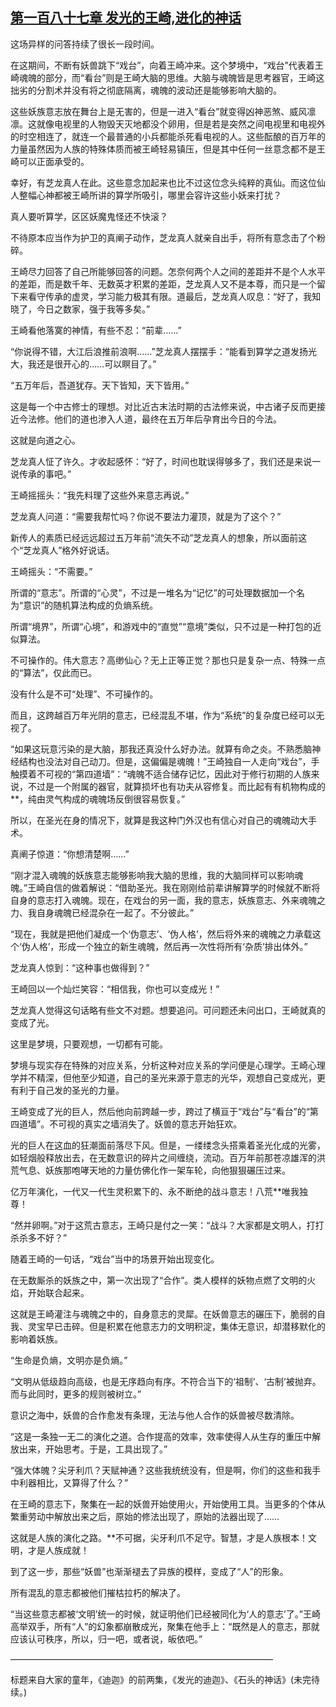 ## [第一百八十七章 发光的王崎,进化的神话](https://www.xxbiquge.com/11_11207/8929007.html)


  这场异样的问答持续了很长一段时间。

  在这期间，不断有妖兽跳下“戏台”，向着王崎冲来。这个梦境中，“戏台”代表着王崎魂魄的部分，而“看台”则是王崎大脑的思维。大脑与魂魄皆是思考器官，王崎这拙劣的分割术并没有将之彻底隔离，魂魄的波动还是能够影响大脑的。

  这些妖族意志放在舞台上是无害的，但是一进入“看台”就变得凶神恶煞、威风凛凛。这就像电视里的人物毁天灭地都没个卵用，但是若是突然之间电视里和电视外的时空相连了，就连一个最普通的小兵都能杀死看电视的人。这些酝酿的百万年的力量虽然因为人族的特殊体质而被王崎轻易镇压，但是其中任何一丝意念都不是王崎可以正面承受的。

  幸好，有芝龙真人在此。这些意念加起来也比不过这位念头纯粹的真仙。而这位仙人整幅心神都被王崎所讲的算学所吸引，哪里会容许这些小妖来打扰？

  真人要听算学，区区妖魔鬼怪还不快滚？

  不待原本应当作为护卫的真阐子动作，芝龙真人就亲自出手，将所有意念击了个粉碎。

  王崎尽力回答了自己所能够回答的问题。怎奈何两个人之间的差距并不是个人水平的差距，而是数千年、无数英才积累的差距，芝龙真人又不是本尊，而只是一个留下来看守传承的虚灵，学习能力极其有限。道最后，芝龙真人叹息：“好了，我知晓了，今日之数家，强于我等多矣。”

  王崎看他落寞的神情，有些不忍：“前辈……”

  “你说得不错，大江后浪推前浪啊……”芝龙真人摆摆手：“能看到算学之道发扬光大，我还是很开心的……可以瞑目了。”

  “五万年后，吾道犹存。天下皆知，天下皆用。”

  这是每一个中古修士的理想。对比近古末法时期的古法修来说，中古诸子反而更接近今法修。他们的道也渗入人道，最终在五万年后孕育出今日的今法。

  这就是向道之心。

  芝龙真人怔了许久。才收起感怀：“好了，时间也耽误得够多了，我们还是来说一说传承的事吧。”

  王崎摇摇头：“我先料理了这些外来意志再说。”

  芝龙真人问道：“需要我帮忙吗？你说不要法力灌顶，就是为了这个？”

  新传人的素质已经远远超过五万年前“流矢不动”芝龙真人的想象，所以面前这个“芝龙真人”格外好说话。

  王崎摇头：“不需要。”

  所谓的“意志”。所谓的“心灵”，不过是一堆名为“记忆”的可处理数据加一个名为“意识”的随机算法构成的负熵系统。

  所谓“境界”，所谓“心境”，和游戏中的“直觉”“意境”类似，只不过是一种打包的近似算法。

  不可操作的。伟大意志？高缈仙心？无上正等正觉？那也只是复杂一点、特殊一点的“算法”，仅此而已。

  没有什么是不可“处理”、不可操作的。

  而且，这跨越百万年光阴的意志，已经混乱不堪，作为“系统”的复杂度已经可以无视了。

  “如果这玩意污染的是大脑，那我还真没什么好办法。就算有命之炎。不熟悉脑神经结构也没法对自己动刀。但是，这偏偏是魂魄！”王崎独自一人走向“戏台”，手触摸着不可视的“第四道墙”：“魂魄不适合储存记忆，因此对于修行初期的人族来说，不过是一个附属的器官，就算损坏也有功夫从容修复。而比起有有机物构成的**，纯由灵气构成的魂魄场反倒很容易恢复。”

  所以，在圣光在身的情况下，就算是我这种门外汉也有信心对自己的魂魄动大手术。

  真阐子惊道：“你想清楚啊……”

  “刚才混入魂魄的妖族意志能够影响我大脑的思维，我的大脑同样可以影响魂魄。”王崎自信的做着解说：“借助圣光。我在刚刚给前辈讲解算学的时候就不断将自身的意志打入魂魄。现在，在戏台的另一面，我的意志，妖族意志、外来魂魄之力、我自身魂魄已经混杂在一起了。不分彼此。”

  “现在，我就是把他们凝成一个‘伪意志’、‘伪人格’，然后将外来的魂魄之力承载这个‘伪人格’，形成一个独立的新生魂魄，然后再一次性将所有‘杂质’排出体外。”

  芝龙真人惊到：“这种事也做得到？”

  王崎回以一个灿烂笑容：“相信我，你也可以变成光！”

  芝龙真人觉得这句话略有些文不对题。想要追问。可问题还未问出口，王崎就真的变成了光。

  这里是梦境，只要观想，一切都有可能。

  梦境与现实存在特殊的对应关系，分析这种对应关系的学问便是心理学。王崎心理学并不精深，但他至少知道，自己的圣光来源于意志的光华，观想自己变成光，更有利于自己发的圣光的力量。

  王崎变成了光的巨人，然后他向前跨越一步，跨过了横亘于“戏台”与“看台”的“第四道墙”。不可视的真实之墙消失了。妖兽的意志开始狂欢。

  光的巨人在这血的狂潮面前落尽下风。但是，一缕缕念头搭乘着圣光化成的光雾，如轻烟般释放出去，在无数意识的碎片之间缠绕，流动。百万年前那苍凉雄浑的洪荒气息、妖族那咆哮天地的力量仿佛化作一架车轮，向他狠狠碾压过来。

  亿万年演化，一代又一代生灵积累下的、永不断绝的战斗意志！八荒**唯我独尊！

  “然并卵啊。”对于这荒古意志，王崎只是付之一笑：“战斗？大家都是文明人，打打杀杀多不好？”

  随着王崎的一句话，“戏台”当中的场景开始出现变化。

  在无数厮杀的妖族之中，第一次出现了“合作”。类人模样的妖物点燃了文明的火焰，开始联合起来。

  这就是王崎灌注与魂魄之中的，自身意志的灵犀。在妖兽意志的碾压下，脆弱的自我、灵宝早已击碎。但是积累在他意志力的文明积淀，集体无意识，却潜移默化的影响着妖族。

  “生命是负熵，文明亦是负熵。”

  “文明从低级趋向高级，也是无序趋向有序。不符合当下的‘祖制’、‘古制’被抛弃。而与此同时，更多的规则被树立。”

  意识之海中，妖兽的合作愈发有条理，无法与他人合作的妖兽被尽数清除。

  “这是一条独一无二的演化之道。合作提高的效率，效率使得人从生存的重压中解放出来，开始思考。于是，工具出现了。”

  “强大体魄？尖牙利爪？天赋神通？这些我统统没有，但是啊，你们的这些和我手中利器相比，又算得了什么？”

  在王崎的意志下，聚集在一起的妖兽开始使用火，开始使用工具。当更多的个体从繁重劳动中解放出来之后，原始的修法出现了，原始的法器出现了……

  这就是人族的演化之路。**不可据，尖牙利爪不足守。智慧，才是人族根本！文明，才是人族成就！

  到了这一步，那些“妖兽”也渐渐褪去了异族的模样，变成了“人”的形象。

  所有混乱的意志都被他们摧枯拉朽的解决了。

  “当这些意志都被‘文明’统一的时候，就证明他们已经被同化为‘人的意志’了。”王崎高举双手，所有“人”的幻象都崩散成光，聚集在他手上：“既然是人的意志，那就应该认可秩序，所以，归一吧，或者说，皈依吧。”

  ——————————————————————————————

  标题来自大家的童年，《迪迦》的前两集，《发光的迪迦》、《石头的神话》(未完待续。)
